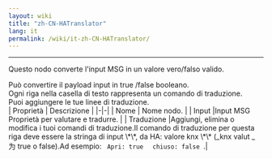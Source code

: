 ```yaml
---
layout: wiki
title: "zh-CN-HATranslator"
lang: it
permalink: /wiki/it-zh-CN-HATranslator/
---
```

---
<p> Questo nodo converte l'input MSG in un valore vero/falso valido.<p>
Può convertire il payload input in true /false booleano.<Br />
Ogni riga nella casella di testo rappresenta un comando di traduzione.<br/>
Puoi aggiungere le tue linee di traduzione.<br/>
| Proprietà | Descrizione |
|-|-|
| Nome | Nome nodo. |
| Input |Input MSG Proprietà per valutare e tradurre. |
| Traduzione |Aggiungi, elimina o modifica i tuoi comandi di traduzione.Il comando di traduzione per questa riga deve essere la stringa di input \*\*, da HA: valore knx \*\* (_knx valut _ &#x4e3a; true o false).Ad esempio: <code> Apri: true </code> <code> chiuso: false </code>.|
<br/>
